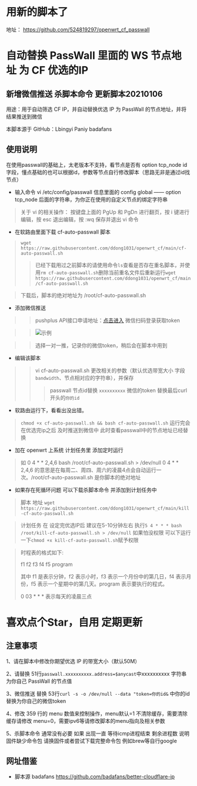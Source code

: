 # 用新的脚本了
地址： https://github.com/524819297/openwrt_cf_passwall

# 自动替换 PassWall 里面的 WS 节点地址 为 CF 优选的IP
## 新增微信推送 杀脚本命令 更新脚本20210106


用途：用于自动筛选 CF IP，并自动替换优选 IP 为 PassWall 的节点地址，并将结果推送到微信

本脚本源于 GitHub：Lbingyi Paniy badafans

## 使用说明

在使用passwall的基础上，太老版本不支持，看节点是否有 option tcp_node id字段，懂点基础的也可以根据id，参数等节点自行修改脚本（思路无非是通过id找节点）

* 输入命令 vi /etc/config/passwall 信息里面的 config global —— option tcp_node 后面的字符串，为你正在使用的自定义节点的绑定字符串 

> 关于 vi 的相关操作：
按键盘上面的 PgUp 和 PgDn 进行翻页，按 i 键进行编辑，按 esc 退出编辑，按 :wq 保存并退出 vi 命令

* 在软路由里面下载 cf-auto-passwall 脚本

> ``wget https://raw.githubusercontent.com/ddong1031/openwrt_cf/main/cf-auto-passwall.sh``
>> 已经下载用过之前脚本的请使用命令``ls``查看是否存在重名脚本，并使用``rm cf-auto-passwall.sh``删除当前重名文件后重新运行``wget https://raw.githubusercontent.com/ddong1031/openwrt_cf/main/cf-auto-passwall.sh``

> 下载后，脚本的绝对地址为 /root/cf-auto-passwall.sh

* 添加微信推送

>> pushplus API接口申请地址：[点击进入](https://pushplus.hxtrip.com) 微信扫码登录获取token

>> ![示例](https://wxf2088.xyz/wp-content/uploads/2021/02/1612271787-3f6482561574dfa.jpg)

>> 选择一对一推，记录你的微信token，稍后会在脚本中用到

* 编辑该脚本

>> vi cf-auto-passwall.sh
>> 更改相关的参数（默认优选带宽大小 字段 ``bandwidth``、节点相对应的字符串），并保存
>>> passwall 节点id替换 ``xxxxxxxxxx`` 微信的token 替换最后curl开头的``你的id``


* 软路由运行下，看看出没出错。

> ``chmod +x cf-auto-passwall.sh && bash cf-auto-passwall.sh``
> 运行完会在优选完ip之后 及时推送到微信中 此时查看passwall中的节点地址已经替换

* 加在 openwrt 上系统 计划任务里 添加定时运行

> 如 0 4 * * 2,4,6 bash /root/cf-auto-passwall.sh > /dev/null
> 0 4 * * 2,4,6 的意思是在每周二、周四、周六的凌晨4点会自动运行一次。/root/cf-auto-passwall.sh 是你脚本的绝对地址

* 如果存在死循环问题 可以下载杀脚本命令 并添加到计划任务中

> 脚本 地址 ``wget https://raw.githubusercontent.com/ddong1031/openwrt_cf/main/kill-cf-auto-passwall.sh``

> 计划任务 在 设定完优选IP后 建议在5-10分钟左右 执行``5 4 * * * bash /root/kill-cf-auto-passwall.sh > /dev/null`` 如果怕没权限 可以下运行一下``chmod +x kill-cf-auto-passwall.sh``赋予权限

> 时程表的格式如下:
> 
> f1 f2 f3 f4 f5 program
> 
> 其中 f1 是表示分钟，f2 表示小时，f3 表示一个月份中的第几日，f4 表示月份，f5 表示一个星期中的第几天。program 表示要执行的程式。
>
> 0 03 * * * 表示每天的凌晨三点


# 喜欢点个Star，自用 定期更新

## 注意事项

1、请在脚本中修改你期望优选 IP 的带宽大小（默认50M）

2、请替换 51行``passwall.xxxxxxxxxx.address=$anycast``中xxxxxxxxxx 字符串为你自己 PassWall 的节点值

3、微信推送 替换 53行``curl -s -o /dev/null --data "token=你的id&`` 中你的id 替换为你自己的微信token

4、修改 359 行的 menu 数值来控制操作，menu默认=1 不清除缓存，需要清除缓存请修改 menu=0，需要ipv6等请修改脚本的menu指向及相关参数

5、杀脚本命令 通常没有必要 如果 出现一直 等待icmp进程结束 剩余进程数 说明固件缺少命令包 请换固件或者尝试下载完整命令包 例如brew等自行google

## 网址借鉴 

* 脚本源 badafans https://github.com/badafans/better-cloudflare-ip


